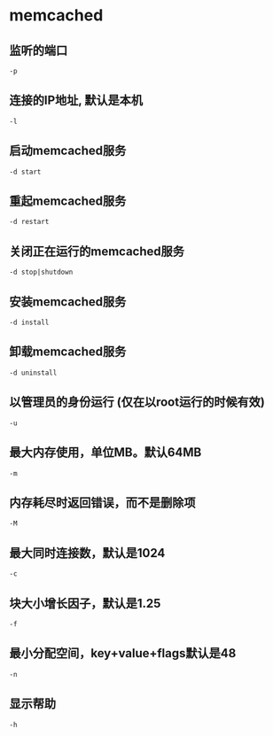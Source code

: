 # memcached

## 监听的端口
```
-p 
```
## 连接的IP地址, 默认是本机
```
-l 
```

## 启动memcached服务
```
-d start
```

## 重起memcached服务
```
-d restart 
```


## 关闭正在运行的memcached服务
```
-d stop|shutdown 
```


## 安装memcached服务
```
-d install
```

## 卸载memcached服务
```
-d uninstall 
```


## 以管理员的身份运行 (仅在以root运行的时候有效)
```
-u 
```


## 最大内存使用，单位MB。默认64MB
```
-m 
```

## 内存耗尽时返回错误，而不是删除项
```
-M 
```

## 最大同时连接数，默认是1024
```
-c 
```

## 块大小增长因子，默认是1.25
```
-f 
```

## 最小分配空间，key+value+flags默认是48
```
-n 
```

## 显示帮助
```
-h 
```